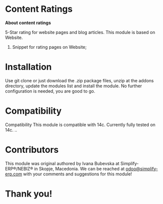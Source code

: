 # Content Ratings

**About content ratings**

5-Star rating for website pages and blog articles.
This module is based on Website.

1. Snippet for rating pages on Website;

# Installation

Use git clone or just download the .zip package files, unzip at the addons directory, update the modules list and install the module. No further configuration is needed, you are good to go.

# Compatibility

Compatibility This module is compatible with 14c. Currently fully tested on 14c. ..

# Contributors

This module was original authored by Ivana Bubevska at Simplify-ERP®/NEBIZ® in Skopje, Macedonia. We can be reached at odoo@simplify-erp.com with your comments and suggestions for this module!

# Thank you!
